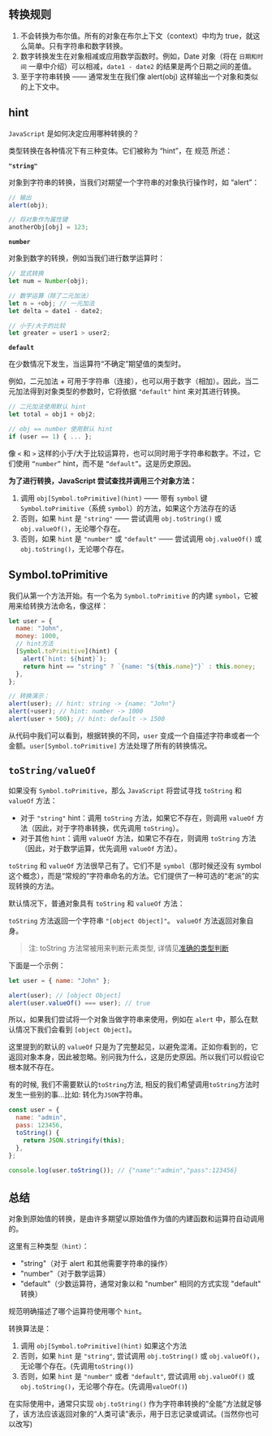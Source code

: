 ## 转换规则

1. 不会转换为布尔值。所有的对象在布尔上下文（context）中均为 true，就这么简单。只有字符串和数字转换。
2. 数字转换发生在对象相减或应用数学函数时。例如，Date 对象（将在 `日期和时间` 一章中介绍）可以相减，`date1 - date2` 的结果是两个日期之间的差值。
3. 至于字符串转换 —— 通常发生在我们像 alert(obj) 这样输出一个对象和类似的上下文中。

## hint

`JavaScript` 是如何决定应用哪种转换的？

类型转换在各种情况下有三种变体。它们被称为 “hint”，在 规范 所述：

**`"string"`**

对象到字符串的转换，当我们对期望一个字符串的对象执行操作时，如 “alert”：

```javascript
// 输出
alert(obj);

// 将对象作为属性键
anotherObj[obj] = 123;
```

**`number`**

对象到数字的转换，例如当我们进行数学运算时：

```javascript
// 显式转换
let num = Number(obj);

// 数学运算（除了二元加法）
let n = +obj; // 一元加法
let delta = date1 - date2;

// 小于/大于的比较
let greater = user1 > user2;
```

**`default`**

在少数情况下发生，当运算符“不确定”期望值的类型时。

例如，二元加法 + 可用于字符串（连接），也可以用于数字（相加）。因此，当二元加法得到对象类型的参数时，它将依据 `"default"` hint 来对其进行转换。

```javascript
// 二元加法使用默认 hint
let total = obj1 + obj2;

// obj == number 使用默认 hint
if (user == 1) { ... };
```

像 `<` 和 `>` 这样的小于/大于比较运算符，也可以同时用于字符串和数字。不过，它们使用 `“number”` hint，而不是 `“default”`。这是历史原因。

**为了进行转换，JavaScript 尝试查找并调用三个对象方法：**

1. 调用 `obj[Symbol.toPrimitive](hint)` —— 带有 `symbol` 键 `Symbol`.`toPrimitive`（系统 `symbol`）的方法，如果这个方法存在的话
2. 否则，如果 `hint` 是 `"string"` —— 尝试调用 `obj.toString()` 或 `obj.valueOf()`，无论哪个存在。
3. 否则，如果 `hint` 是 `"number"` 或 `"default"` —— 尝试调用 `obj.valueOf()` 或 `obj.toString()`，无论哪个存在。

## Symbol.toPrimitive

我们从第一个方法开始。有一个名为 `Symbol.toPrimitive` 的内建 `symbol`，它被用来给转换方法命名，像这样：

```js
let user = {
  name: "John",
  money: 1000,
  // hint方法
  [Symbol.toPrimitive](hint) {
    alert(`hint: ${hint}`);
    return hint == "string" ? `{name: "${this.name}"}` : this.money;
  },
};

// 转换演示：
alert(user); // hint: string -> {name: "John"}
alert(+user); // hint: number -> 1000
alert(user + 500); // hint: default -> 1500
```

从代码中我们可以看到，根据转换的不同，`user` 变成一个自描述字符串或者一个金额。`user[Symbol.toPrimitive]` 方法处理了所有的转换情况。

## `toString/valueOf`

如果没有 `Symbol.toPrimitive`，那么 `JavaScript` 将尝试寻找 `toString` 和 `valueOf` 方法：

- 对于 `"string"` hint：调用 `toString` 方法，如果它不存在，则调用 `valueOf` 方法（因此，对于字符串转换，优先调用 `toString`）。
- 对于其他 `hint`：调用 `valueOf` 方法，如果它不存在，则调用 `toString` 方法（因此，对于数学运算，优先调用 `valueOf` 方法）。

`toString` 和 `valueOf` 方法很早己有了。它们不是 `symbol`（那时候还没有 symbol 这个概念），而是“常规的”字符串命名的方法。它们提供了一种可选的“老派”的实现转换的方法。

默认情况下，普通对象具有 `toString` 和 `valueOf` 方法：

`toString` 方法返回一个字符串 `"[object Object]"`。
`valueOf` 方法返回对象自身。

> 注: toString 方法常被用来判断元素类型, 详情见[准确的类型判断](https://github.com/tohsaka888/WhatIsJs/tree/master/src/JavaScript%E5%9F%BA%E7%A1%80%E7%9F%A5%E8%AF%86/%E6%95%B0%E6%8D%AE%E7%B1%BB%E5%9E%8B#%E5%87%86%E7%A1%AE%E7%9A%84%E7%B1%BB%E5%9E%8B%E5%88%A4%E6%96%AD-objectprototypetostringcall)

下面是一个示例：

```javascript
let user = { name: "John" };

alert(user); // [object Object]
alert(user.valueOf() === user); // true
```

所以，如果我们尝试将一个对象当做字符串来使用，例如在 `alert` 中，那么在默认情况下我们会看到 `[object Object]`。

这里提到的默认的 `valueOf` 只是为了完整起见，以避免混淆。正如你看到的，它返回对象本身，因此被忽略。别问我为什么，这是历史原因。所以我们可以假设它根本就不存在。

有的时候, 我们不需要默认的`toString`方法, 相反的我们希望调用`toString`方法时发生一些别的事...比如: 转化为`JSON`字符串。

```javascript
const user = {
  name: "admin",
  pass: 123456,
  toString() {
    return JSON.stringify(this);
  },
};

console.log(user.toString()); // {"name":"admin","pass":123456}
```

## 总结

对象到原始值的转换，是由许多期望以原始值作为值的内建函数和运算符自动调用的。

这里有三种类型`（hint）`：

- "string"（对于 alert 和其他需要字符串的操作）
- "number"（对于数学运算）
- "default"（少数运算符，通常对象以和 "number" 相同的方式实现 "default" 转换）

规范明确描述了哪个运算符使用哪个 `hint`。

转换算法是：

1. 调用 `obj[Symbol.toPrimitive](hint)` 如果这个方法
2. 否则，如果 `hint` 是 `"string"`, 尝试调用 `obj.toString()` 或 `obj.valueOf()`，无论哪个存在。(先调用`toString()`)
3. 否则，如果 `hint` 是 `"number"` 或者 `"default"`, 尝试调用 `obj.valueOf()` 或 `obj.toString()`，无论哪个存在。(先调用`valueOf()`)

在实际使用中，通常只实现 `obj.toString()` 作为字符串转换的“全能”方法就足够了，该方法应该返回对象的“人类可读”表示，用于日志记录或调试。(当然你也可以改写)
